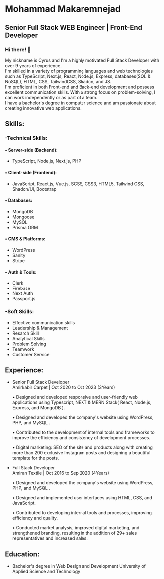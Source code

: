 
# Mohammad Makaremnejad
## Senior Full Stack WEB Engineer | Front-End Developer

### Hi there! 👋
My nickname is Cyrus and I'm a highly motivated Full Stack Developer with over 9 years of experience.<br/>
I'm skilled in a variety of programming languages and web technologies such as TypeScript, Next.js, React, Node.js, Express, databases(SQL & NoSQL), HTML, CSS, TailwindCSS, Shadcn, and JS.<br/>
I'm proficient in both Front-end and Back-end development and possess excellent communication skills. With a strong focus on problem-solving, I can work independently or as part of a team.<br/>
I have a bachelor's degree in computer science and am passionate about creating innovative web applications.<br/>

## Skills:
### -Technical Skills:
  #### • Server-side (Backend):
   - TypeScript, Node.js, Next.js, PHP
     
  #### • Client-side (Frontend):
   - JavaScript, React.js, Vue.js, SCSS, CSS3, HTML5, Tailwind CSS, Shadcn/Ui, Bootstrap
     
  #### • Databases:
   - MongoDB<br/>
   - Mongoose<br/>
   - MySQL<br/>
   - Prisma ORM<br/>
  #### • CMS & Platforms:
   - WordPress<br/>
   - Sanity<br/>
   - Stripe<br/>
  #### • Auth & Tools:
   - Clerk<br/>
   - Firebase<br/>
   - Next Auth<br/>
   - Passport.js<br/>

### -Soft Skills:
   - Effective communication skills
   - Leadership & Management
   - Resarch Skill
   - Analytical Skills
   - Problem Solving
   - Teamwork
   - Customer Service
   
## Experience:
 - Senior Full Stack Developer<br/>
   Amirkabir Carpet | Oct 2020 to Oct 2023 (3Years)<br/>
   
    • Designed and developed responsive and user-friendly web applications using Typescript, NEXT & MERN Stack( React, Node.js, Express, and MongoDB ).<br/>

    • Designed and developed the company's website using WordPress, PHP, and MySQL .<br/>

    • Contributed to the development of internal tools and frameworks to improve the efficiency and consistency of development processes.<br/>

    • Digital marketing: SEO of the site and products along with creating more than 200 exclusive Instagram posts and designing a beautiful template for the posts.<br/>


 - Full Stack Developer<br/>
   Amiran Textile | Oct 2016 to Sep 2020 (4Years)<br/>
   
    • Designed and developed the company's website using WordPress, PHP, and MySQL .<br/>

    • Designed and implemented user interfaces using HTML, CSS, and JavaScript.<br/>

    • Contributed to developing internal tools and processes, improving efficiency and quality.<br/>

    • Conducted market analysis, improved digital marketing, and strengthened branding, resulting in the addition of 29+ sales representatives and increased sales.<br/>


## Education:

 - Bachelor's degree in Web Design and Development
   University of Applied Science and Technology
